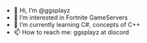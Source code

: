 - 👋 Hi, I’m @ggsplayz
- 👀 I’m interested in Fortnite GameServers
- 🌱 I’m currently learning C#, concepts of C++
- 📫 How to reach me: ggsplayz at discord

<!---
ggsplayz/ggsplayz is a ✨ special ✨ repository because its `README.md` (this file) appears on your GitHub profile.
You can click the Preview link to take a look at your changes.
--->
